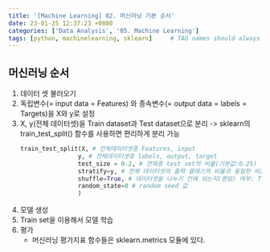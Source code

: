 ```yaml
---
title: '[Machine Learning] 02. 머신러닝 기본 순서'
date: 23-01-25 12:37:23 +0800
categories: ['Data Analysis', '05. Machine Learning']
tags: [python, machinelearning, sklearn]     # TAG names should always be lowercase
---
```


## 머신러닝 순서

1. 데이터 셋 불러오기
2. 독립변수(= input data = Features) 와 종속변수(= output data = labels = Targets)을 X와 y로 설정
3. X, y(전체 데이터셋)을 Train dataset과 Test dataset으로 분리 -> sklearn의 train_test_split() 함수를 사용하면 편리하게 분리 가능
    ```python
    train_test_split(X, # 전체데이터셋중 Features, input
                    y, # 전체데이터셋중 labels, output, target
                    test_size = 0.2, # 전체중 test set의 비율(기본값:0.25) -> 정수로 하면 개수
                    stratify=y, # 전체 데이터셋의 출력 클래스의 비율과 동일한 비율로 나눠지도록 한다. 분류 Dataset을 나눌때 필수, (회귀는 하지 않음)
                    shuffle=True, # 데이터셋을 나누기 전에 섞는지(랜덤) 여부: True- 섞는다(기본값), False-안섞는다.
                    random_state=0 # random seed 값
                    )
    ```
4. 모델 생성
5. Train set을 이용해서 모델 학습
6. 평가
    - 머신러닝 평가지표 함수들은 sklearn.metrics 모듈에 있다.